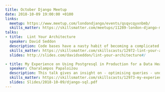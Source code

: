 ```yaml
---
title: October Django Meetup
date: 2018-10-09 19:00:00 +0100
links:
  meetup: https://www.meetup.com/londondjango/events/qsqvcqyxnbmb/
  skills_matter: https://skillsmatter.com/meetups/11289-london-django-meetup-group
talks:
- title:  Lint Your Architecture
  speaker: David Seddon
  description: Code bases have a nasty habit of becoming a complicated web of circular dependencies. To stop this happening, you need constraints on your project's structure. Meet Layer Linter, a tool to control the dependencies between modules in your Python project. https://layer-linter.readthedocs.io/en/latest/readme.html
  skills_matter: https://skillsmatter.com/skillscasts/12972-lint-your-architecture
  slides: http://slides.com/davidseddon/lint-your-architecture#/

- title: My Experience on Using Postgresql in Production for a Data Heavy Project
  speaker: Charalampos Papaloizou
  description: This talk gives an insight on - optimising queries - understanding some postgresql internals - understanding postgresql locks - sharing experience on what can go wrong in production and how you can prevent it - some tips about postgresql from the experience i gained at my current company
  skills_matter: https://skillsmatter.com/skillscasts/12973-my-experience-on-using-postgresql-in-production-for-a-data-heavy-project
  slides: Slides/2018-10-09/django-sql.pdf
---
```

